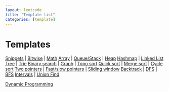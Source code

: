 ```yaml
---
layout: leetcode
title: "Template list"
categories: [template]
---
```


# Templates

[Snippets][] | [Bitwise][] | [Math][] 
[Array][] | [Queue/Stack][] | [Heap][]
[Hashmap][] | [Linked List][] 
[Tree][] | [Trie][]
[Binary search][] | [Graph][] | [Topo sort][] 
[Quick sort][] | [Merge sort][] | [Cycle sort][]
[Two pointers][] | [Fast/slow pointers][] | [Sliding window][] 
[Backtrack][] | [DFS][] | [BFS][] 
[Intervals][] | [Union Find][] 

[Dynamic Programming][] 

[Snippets]: ./snippets
[Bitwise]: ./bitwise
[Math]: ./math
[Array]: ./array
[Queue/Stack]: ./queue_stack
[Heap]: ./heap
[Hashmap]: ./hashmap
[Linked List]: ./linked_list
[Tree]: ./tree
[Trie]: ./trie
[Backtrack]: ./backtrack
[DFS]: ./dfs
[BFS]: ./bfs
[Binary search]: ./binary_search
[Greedy]:./greedy/template.md
[Quick sort]:./quick_sort
[Merge sort]:./merge_sort
[Cycle sort]:./cycle_sort
[Graph]:./graph
[Topo sort]: ./topological_sort
[Two pointers]:./two_pointers
[Fast/slow pointers]:./fast_slow_pointers
[Sliding window]:./sliding_window
[Intervals]:./intervals
[Union Find]:./union_find
[Dynamic Programming]:./dynamic_prog